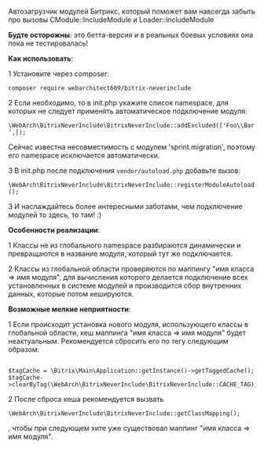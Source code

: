 Автозагрузчик модулей Битрикс, который поможет вам навсегда забыть про вызовы CModule::IncludeModule и Loader::includeModule

**Будте осторожны**: это бетта-версия и в реальных боевых условиях она пока не тестировалась!

**Как использовать**:

1 Установите через composer: 

`composer require webarchitect609/bitrix-neverinclude`

2 Если необходимо, то в init.php укажите список namespace, для которых не следует применять автоматическое подключение модуля:

`\WebArch\BitrixNeverInclude\BitrixNeverInclude::addExcluded(['Foo\\Bar',]);`

Сейчас известна несовместимость с модулем 'sprint.migration', поэтому его namespace исключается автоматически.  

3 В init.php после подключения `vendor/autoload.php` добавьте вызов: 

`\WebArch\BitrixNeverInclude\BitrixNeverInclude::registerModuleAutoload();`

3 И наслаждайтесь более интересными заботами, чем подключение модулей то здесь, то там! :)

**Особенности реализации**:

1 Классы не из глобального namespace разбираются динамически и превращаются в название модуля, 
который тут же подключается.

2 Классы из глобальной области проверяются по маппингу "имя класса => имя модуля", для вычисления которого делается 
подключение всех установленных в системе модулей и производится сбор внутренних данных, которые потом кешируются. 

**Возможные мелкие неприятности**:
 
1 Если происходит установка нового модуля, использующего классы в глобальной области, кеш маппинга 
"имя класса => имя модуля" будет неактуальным. Рекомендуется сбросить его по тегу следующим образом: 

```

$tagCache = \Bitrix\Main\Application::getInstance()->getTaggedCache();
$tagCache->clearByTag(\WebArch\BitrixNeverInclude\BitrixNeverInclude::CACHE_TAG);

```

2 После сброса кеша рекомендуется вызвать 

`\WebArch\BitrixNeverInclude\BitrixNeverInclude::getClassMapping();`

, чтобы при следующем хите уже существовал маппинг "имя класса => имя модуля". 
